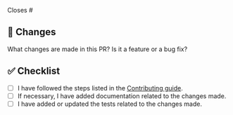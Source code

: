 Closes #

## 🎯 Changes

What changes are made in this PR? Is it a feature or a bug fix?

## ✅ Checklist

- [ ] I have followed the steps listed in the [Contributing guide](https://github.com/InternetMaximalism/intmax2-claim-aggregator/blob/main/CONTRIBUTING.md).
- [ ] If necessary, I have added documentation related to the changes made.
- [ ] I have added or updated the tests related to the changes made.
